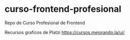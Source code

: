 curso-frontend-profesional
==========================

Repo de Curso Profesional de Frontend

Recursos graficos de Platzi
https://cursos.mejorando.la/ui/
